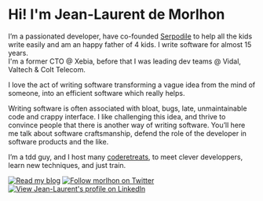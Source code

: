 <h1>Hi! I'm Jean-Laurent de Morlhon</h1>

<p>
    I&#8217;m a passionated developer, have co-founded <a href='http://serpodile.com'>Serpodile</a>
    to help all the kids write easily and am an happy father of 4 kids. I write software for almost 15 years.<br/>
    I'm a former CTO @ Xebia, before that I was leading dev teams @ Vidal, Valtech & Colt Telecom.
</p>

<p>
    I love the act of writing software transforming a vague idea from the mind of someone, into an efficient
    software which really helps.
</p>

<p>
    Writing software is often associated with bloat, bugs, late, unmaintainable code and crappy interface. I
    like challenging this idea, and thrive to convince people that there is another way of writing software. 
    You&#8217;ll here me talk about software craftsmanship, defend the role of the developer in software
    products and the like.
</p>

<p>
    I&#8217;m a tdd guy, and I host many <a href='http://coderetreat.org/about'>coderetreats</a>, to meet clever
    developpers, learn new techniques, and just train.
</p>

<div class="social">
    <a href="http://morlhon.net/blog/"><img src="/assets/img/rss.png" alt="Read my blog"/></a>
    <a href="http://www.twitter.com/morlhon"><img src="/assets/img/twitter.png" alt="Follow morlhon on Twitter"/></a>
    <a href="http://linkedin.com/in/morlhon"><img src="/assets/img/in.png" alt="View Jean-Laurent's profile on LinkedIn"/></a>
</div>

